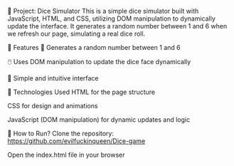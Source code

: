 🎲 Project: Dice Simulator
This is a simple dice simulator built with JavaScript, HTML, and CSS, utilizing DOM manipulation to dynamically update the interface. It generates a random number between 1 and 6 when we refresh our page, simulating a real dice roll.

🚀 Features
🎲 Generates a random number between 1 and 6

🖱️ Uses DOM manipulation to update the dice face dynamically

🎨 Simple and intuitive interface

📌 Technologies Used
HTML for the page structure

CSS for design and animations

JavaScript (DOM manipulation) for dynamic updates and logic


📂 How to Run?
Clone the repository:
https://github.com/evilfuckinqueen/Dice-game

Open the index.html file in your browser

